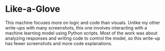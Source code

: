 # Like-a-Glove
This machine focuses more on logic and code than visuals. Unlike my other write-ups with many screenshots, this one involves interacting with a machine learning model using Python scripts. Most of the work was about analyzing responses and writing code to control the model, so this write-up has fewer screenshots and more code explanations.
